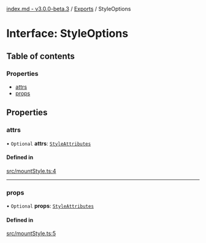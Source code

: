 [index.md - v3.0.0-beta.3](../README.md) / [Exports](../modules.md) / StyleOptions

# Interface: StyleOptions

## Table of contents

### Properties

- [attrs](StyleOptions.md#attrs)
- [props](StyleOptions.md#props)

## Properties

### attrs

• `Optional` **attrs**: [`StyleAttributes`](../modules.md#styleattributes)

#### Defined in

[src/mountStyle.ts:4](https://github.com/saqqdy/js-cool/blob/fa1bfe9/src/mountStyle.ts#L4)

---

### props

• `Optional` **props**: [`StyleAttributes`](../modules.md#styleattributes)

#### Defined in

[src/mountStyle.ts:5](https://github.com/saqqdy/js-cool/blob/fa1bfe9/src/mountStyle.ts#L5)
